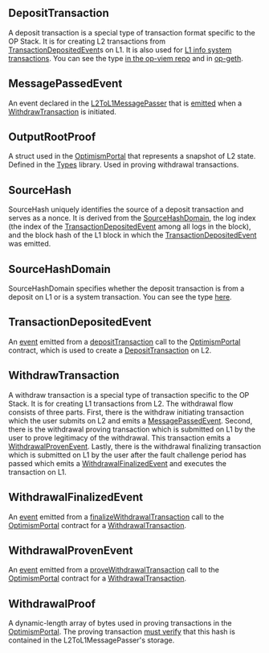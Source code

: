 ## DepositTransaction

A deposit transaction is a special type of transaction format specific to the OP Stack. It is for creating L2 transactions from [TransactionDepositedEvent](#transactiondepositedevent)s on L1. It is also used for [L1 info system transactions](https://github.com/ethereum-optimism/optimism/blob/develop/op-node/rollup/derive/l1_block_info.go#L35-L47). You can see the type [in the op-viem repo](https://github.com/base-org/op-viem/blob/f6595e8a0373f79e17b3c2c89f486091833e4d17/src/types/depositTransaction.ts#L20) and in [op-geth](https://github.com/ethereum-optimism/op-geth/blob/optimism/core/types/deposit_tx.go#L27-L44).

## MessagePassedEvent

An event declared in the [L2ToL1MessagePasser](https://github.com/ethereum-optimism/optimism/blob/adf55b3a60279e4750ab0682cb92d19921bbd92a/packages/contracts-bedrock/src/L2/L2ToL1MessagePasser.sol#L37) that is [emitted](https://github.com/ethereum-optimism/optimism/blob/62c7f3b05a70027b30054d4c8974f44000606fb7/packages/contracts-bedrock/contracts/L2/L2ToL1MessagePasser.sol#L116-L124) when a [WithdrawTransaction](#withdrawtransaction) is initiated.

## OutputRootProof

A struct used in the [OptimismPortal](https://github.com/ethereum-optimism/optimism/blob/develop/packages/contracts-bedrock/src/L1/OptimismPortal.sol) that represents a snapshot of L2 state. Defined in the [Types](https://github.com/ethereum-optimism/optimism/blob/adf55b3a60279e4750ab0682cb92d19921bbd92a/packages/contracts-bedrock/src/libraries/Types.sol#L25) library. Used in proving withdrawal transactions.

## SourceHash

SourceHash uniquely identifies the source of a deposit transaction and serves as a nonce. It is derived from the [SourceHashDomain](#sourcehashdomain), the log index (the index of the [TransactionDepositedEvent](#transactiondepositedevent) among all logs in the block), and the block hash of the L1 block in which the [TransactionDepositedEvent](#transactiondepositedevent) was emitted.

## SourceHashDomain

SourceHashDomain specifies whether the deposit transaction is from a deposit on L1 or is a system transaction. You can see the type [here](https://github.com/base-org/op-viem/blob/f6595e8a0373f79e17b3c2c89f486091833e4d17/src/types/depositTransaction.ts#L5-L8).

## TransactionDepositedEvent

An [event](https://github.com/ethereum-optimism/optimism/blob/develop/packages/contracts-bedrock/src/L1/OptimismPortal.sol#L73C1-L73C1) emitted from a [depositTransaction](https://github.com/ethereum-optimism/optimism/blob/develop/packages/contracts-bedrock/src/L1/OptimismPortal.sol#L377) call to the [OptimismPortal](https://github.com/ethereum-optimism/optimism/blob/develop/packages/contracts-bedrock/src/L1/OptimismPortal.sol) contract, which is used to create a [DepositTransaction](#deposittransaction) on L2.

## WithdrawTransaction

A withdraw transaction is a special type of transaction specific to the OP Stack. It is for creating L1 transactions from L2. The withdrawal flow consists of three parts. First, there is the withdraw initiating transaction which the user submits on L2 and emits a [MessagePassedEvent](#messagepassedevent). Second, there is the withdrawal proving transaction which is submitted on L1 by the user to prove legitimacy of the withdrawal. This transaction emits a [WithdrawalProvenEvent](#withdrawalprovenevent). Lastly, there is the withdrawal finalizing transaction which is submitted on L1 by the user after the fault challenge period has passed which emits a [WithdrawalFinalizedEvent](#withdrawalfinalizedevent) and executes the transaction on L1.

## WithdrawalFinalizedEvent

An [event](https://github.com/ethereum-optimism/optimism/blob/f368843d5b5a730a6b144389cc39011fff3b0147/packages/contracts-bedrock/src/L1/OptimismPortal.sol#L84) emitted from a [finalizeWithdrawalTransaction](https://github.com/ethereum-optimism/optimism/blob/f368843d5b5a730a6b144389cc39011fff3b0147/packages/contracts-bedrock/src/L1/OptimismPortal.sol#L283) call to the [OptimismPortal](https://github.com/ethereum-optimism/optimism/blob/develop/packages/contracts-bedrock/src/L1/OptimismPortal.sol) contract for a [WithdrawalTransaction](#withdrawtransaction).

## WithdrawalProvenEvent

An [event](https://github.com/ethereum-optimism/optimism/blob/f368843d5b5a730a6b144389cc39011fff3b0147/packages/contracts-bedrock/src/L1/OptimismPortal.sol#L79) emitted from a [proveWithdrawalTransaction](https://github.com/ethereum-optimism/optimism/blob/f368843d5b5a730a6b144389cc39011fff3b0147/packages/contracts-bedrock/src/L1/OptimismPortal.sol#L208) call to the [OptimismPortal](https://github.com/ethereum-optimism/optimism/blob/develop/packages/contracts-bedrock/src/L1/OptimismPortal.sol) contract for a [WithdrawalTransaction](#withdrawtransaction).

## WithdrawalProof

A dynamic-length array of bytes used in proving transactions in the [OptimismPortal](https://github.com/ethereum-optimism/optimism/blob/adf55b3a60279e4750ab0682cb92d19921bbd92a/packages/contracts-bedrock/src/L1/OptimismPortal.sol#L212). The proving transaction [must verify](https://github.com/ethereum-optimism/optimism/blob/adf55b3a60279e4750ab0682cb92d19921bbd92a/packages/contracts-bedrock/src/L1/OptimismPortal.sol#L263) that this hash is contained in the L2ToL1MessagePasser's storage.
